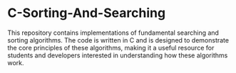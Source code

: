 # C-Sorting-And-Searching
This repository contains implementations of fundamental searching and sorting algorithms. The code is written in C and is designed to demonstrate the core principles of these algorithms, making it a useful resource for students and developers interested in understanding how these algorithms work.
